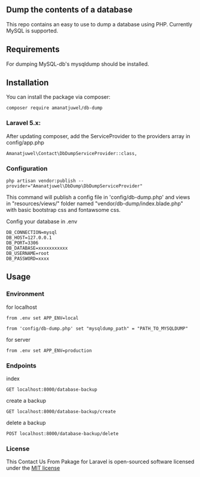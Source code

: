 ## Dump the contents of a database

This repo contains an easy to use to dump a database using PHP. Currently MySQL is supported. 

## Requirements

For dumping MySQL-db's mysqldump should be installed.

## Installation

You can install the package via composer:

    composer require amanatjuwel/db-dump

### Laravel 5.x:

After updating composer, add the ServiceProvider to the providers array in config/app.php

    Amanatjuwel\Contact\DbDumpServiceProvider::class,

### Configuration

    php artisan vendor:publish --provider="Amanatjuwel\DbDump\DbDumpServiceProvider"

This command will publish a config file in 'config/db-dump.php' and views in "resources/views/" folder named "vendor/db-dump/index.blade.php" with basic bootstrap css and fontawsome css.

Config your database in .env

	DB_CONNECTION=mysql
	DB_HOST=127.0.0.1
	DB_PORT=3306
	DB_DATABASE=xxxxxxxxxxx
	DB_USERNAME=root
	DB_PASSWORD=xxxx


## Usage

### Environment

for localhost 

	from .env set APP_ENV=local 

	from 'config/db-dump.php' set "mysqldump_path" = "PATH_TO_MYSQLDUMP"

for server 

	from .env set APP_ENV=production

### Endpoints

index 

	GET localhost:8000/database-backup

create a backup 

	GET localhost:8000/database-backup/create

delete a backup 

	POST localhost:8000/database-backup/delete

### License

This Contact Us From Pakage for Laravel is open-sourced software licensed under the [MIT license](http://opensource.org/licenses/MIT)
